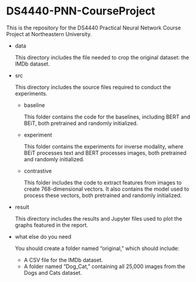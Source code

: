 # DS4440-PNN-CourseProject
This is the repository for the DS4440 Practical Neural Network Course Project at Northeastern University.

- data

    This directory includes the file needed to crop the original dataset: the IMDb dataset.

- src 

    This directory includes the source files required to conduct the experiments.

    - baseline

        This folder contains the code for the baselines, including BERT and BEiT, both pretrained and randomly initialized.

    - experiment

        This folder contains the experiments for inverse modality, where BEiT processes text and BERT processes images, both pretrained and randomly initialized.

    - contrastive

        This folder includes the code to extract features from images to create 768-dimensional vectors. It also contains the model used to process these vectors, both pretrained and randomly initialized.

- result

    This directory includes the results and Jupyter files used to plot the graphs featured in the report.


- what else do you need

    You should create a folder named “original,” which should include:
	
    - A CSV file for the IMDb dataset.
	- A folder named “Dog_Cat,” containing all 25,000 images from the Dogs and Cats dataset.
